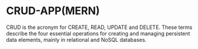 # CRUD-APP(MERN)
CRUD is the acronym for CREATE, READ, UPDATE and DELETE. These terms describe the four essential operations for creating and managing persistent data elements, mainly in relational and NoSQL databases.
